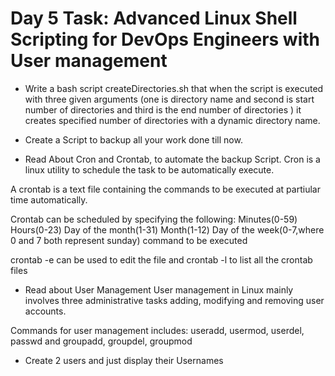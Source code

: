 # Day 5 Task: Advanced Linux Shell Scripting for DevOps Engineers with User management

- Write a bash script createDirectories.sh that when the script is executed with three given arguments (one is directory name and second is start number of directories and third is the end number of directories ) it creates specified number of directories with a dynamic directory name.


- Create a Script to backup all your work done till now.


- Read About Cron and Crontab, to automate the backup Script.
Cron is a linux utility to schedule the task to be automatically execute.

A crontab is a text file containing the commands to be executed at partiular time automatically.

Crontab can be scheduled by specifying the following:
Minutes(0-59) Hours(0-23) Day of the month(1-31) Month(1-12) Day of the week(0-7,where 0 and 7 both represent sunday) command to be executed

crontab -e can be used to edit the file and crontab -l to list all the crontab files 

- Read about User Management
User management in Linux mainly involves three administrative tasks adding, modifying and removing user accounts.

Commands for user management includes:
useradd, usermod, userdel, passwd and groupadd, groupdel, groupmod

- Create 2 users and just display their Usernames
